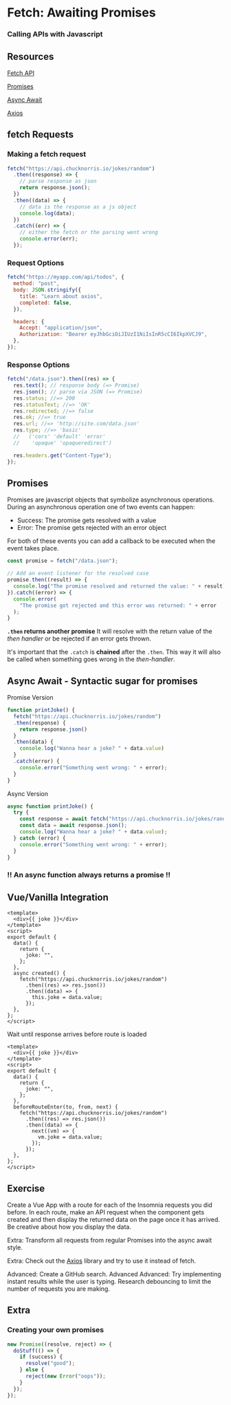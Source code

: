 # Fetch: Awaiting Promises

### Calling APIs with Javascript

## Resources

[Fetch API](https://developer.mozilla.org/en-US/docs/Web/API/Fetch_API)

[Promises](https://developer.mozilla.org/en-US/docs/Web/JavaScript/Reference/Global_Objects/Promise)

[Async
Await](https://developer.mozilla.org/en-US/docs/Learn/JavaScript/Asynchronous/Async_await)

[Axios](https://github.com/axios/axios)

## fetch Requests

### Making a fetch request

```js
fetch("https://api.chucknorris.io/jokes/random")
  .then((response) => {
    // parse response as json
    return response.json();
  })
  .then((data) => {
    // data is the response as a js object
    console.log(data);
  })
  .catch((err) => {
    // either the fetch or the parsing went wrong
    console.error(err);
  });
```

### Request Options

```js
fetch("https://myapp.com/api/todos", {
  method: "post",
  body: JSON.stringify({
    title: "Learn about axios",
    completed: false,
  }),

  headers: {
    Accept: "application/json",
    Authorization: "Bearer eyJhbGciOiJIUzI1NiIsInR5cCI6IkpXVCJ9",
  },
});
```

### Response Options

```js
fetch("/data.json").then((res) => {
  res.text(); // response body (=> Promise)
  res.json(); // parse via JSON (=> Promise)
  res.status; //=> 200
  res.statusText; //=> 'OK'
  res.redirected; //=> false
  res.ok; //=> true
  res.url; //=> 'http://site.com/data.json'
  res.type; //=> 'basic'
  //   ('cors' 'default' 'error'
  //    'opaque' 'opaqueredirect')

  res.headers.get("Content-Type");
});
```

## Promises

Promises are javascript objects that symbolize asynchronous operations.
During an asynchronous operation one of two events can happen:

- Success: The promise gets resolved with a value
- Error: The promise gets rejected with an error object

For both of these events you can add a callback to be executed when the event
takes place.

```js
const promise = fetch("/data.json");

// Add an event listener for the resolved case
promise.then((result) => {
  console.log("The promise resolved and returned the value: " + result);
}).catch((error) => {
  console.error(
    "The promise got rejected and this error was returned: " + error
  );
}
```

**`.then` returns another promise**
It will resolve with the return value of
the _then handler_ or be rejected if an error gets thrown.

It's important that the `.catch` is **chained** after the `.then`. This way it will
also be
called when something goes wrong in the _then-handler_.

## Async Await - Syntactic sugar for promises

Promise Version

```js
function printJoke() {
  fetch("https://api.chucknorris.io/jokes/random")
  .then(response) {
    return response.json()
  }
  .then(data) {
    console.log("Wanna hear a joke? " + data.value)
  }
  .catch(error) {
    console.error("Something went wrong: " + error);
  }
}
```

Async Version

```js
async function printJoke() {
  try {
    const response = await fetch("https://api.chucknorris.io/jokes/random");
    const data = await response.json();
    console.log("Wanna hear a joke? " + data.value);
  } catch (error) {
    console.error("Something went wrong: " + error);
  }
}
```

### !! An async function always returns a promise !!

## Vue/Vanilla Integration

```vue
<template>
  <div>{{ joke }}</div>
</template>
<script>
export default {
  data() {
    return {
      joke: "",
    };
  },
  async created() {
    fetch("https://api.chucknorris.io/jokes/random")
      .then((res) => res.json())
      .then((data) => {
        this.joke = data.value;
      });
  },
};
</script>
```

Wait until response arrives before route is loaded

```vue
<template>
  <div>{{ joke }}</div>
</template>
<script>
export default {
  data() {
    return {
      joke: "",
    };
  },
  beforeRouteEnter(to, from, next) {
    fetch("https://api.chucknorris.io/jokes/random")
      .then((res) => res.json())
      .then((data) => {
        next((vm) => {
          vm.joke = data.value;
        });
      });
  },
};
</script>
```

## Exercise

Create a Vue App with a route for each of the Insomnia requests you did before. In each route, make an API request when
the component gets created and then display the returned data on the page once
it has arrived. Be creative about how you display the data.

Extra: Transform all requests from regular Promises into the async await style.

Extra: Check out the [Axios](https://github.com/axios/axios)
library and try to use it instead of fetch.

Advanced: Create a GitHub search.
Advanced Advanced: Try implementing instant results while the
user is typing. Research debouncing to limit the number of requests you are making.

## Extra

### Creating your own promises

```js
new Promise((resolve, reject) => {
  doStuff(() => {
    if (success) {
      resolve("good");
    } else {
      reject(new Error("oops"));
    }
  });
});
```
